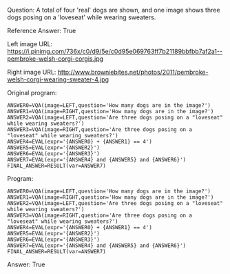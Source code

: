 Question: A total of four 'real' dogs are shown, and one image shows three dogs posing on a 'loveseat' while wearing sweaters.

Reference Answer: True

Left image URL: https://i.pinimg.com/736x/c0/d9/5e/c0d95e069763ff7b21189bbfbb7af2a1--pembroke-welsh-corgi-corgis.jpg

Right image URL: http://www.browniebites.net/photos/2011/pembroke-welsh-corgi-wearing-sweater-4.jpg

Original program:

```
ANSWER0=VQA(image=LEFT,question='How many dogs are in the image?')
ANSWER1=VQA(image=RIGHT,question='How many dogs are in the image?')
ANSWER2=VQA(image=LEFT,question='Are three dogs posing on a "loveseat" while wearing sweaters?')
ANSWER3=VQA(image=RIGHT,question='Are three dogs posing on a "loveseat" while wearing sweaters?')
ANSWER4=EVAL(expr='{ANSWER0} + {ANSWER1} == 4')
ANSWER5=EVAL(expr='{ANSWER2}')
ANSWER6=EVAL(expr='{ANSWER3}')
ANSWER7=EVAL(expr='{ANSWER4} and {ANSWER5} and {ANSWER6}')
FINAL_ANSWER=RESULT(var=ANSWER7)
```
Program:

```
ANSWER0=VQA(image=LEFT,question='How many dogs are in the image?')
ANSWER1=VQA(image=RIGHT,question='How many dogs are in the image?')
ANSWER2=VQA(image=LEFT,question='Are three dogs posing on a "loveseat" while wearing sweaters?')
ANSWER3=VQA(image=RIGHT,question='Are three dogs posing on a "loveseat" while wearing sweaters?')
ANSWER4=EVAL(expr='{ANSWER0} + {ANSWER1} == 4')
ANSWER5=EVAL(expr='{ANSWER2}')
ANSWER6=EVAL(expr='{ANSWER3}')
ANSWER7=EVAL(expr='{ANSWER4} and {ANSWER5} and {ANSWER6}')
FINAL_ANSWER=RESULT(var=ANSWER7)
```
Answer: True

